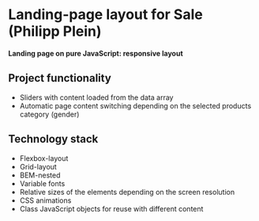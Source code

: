 # Landing-page layout for Sale (Philipp Plein) #

**Landing page on pure JavaScript: responsive layout**

## Project functionality ##

- Sliders with content loaded from the data array
- Automatic page content switching depending on the selected products category (gender)

## Technology stack ##

- Flexbox-layout
- Grid-layout
- BEM-nested
- Variable fonts
- Relative sizes of the elements depending on the screen resolution
- CSS animations
- Class JavaScript objects for reuse with different content

